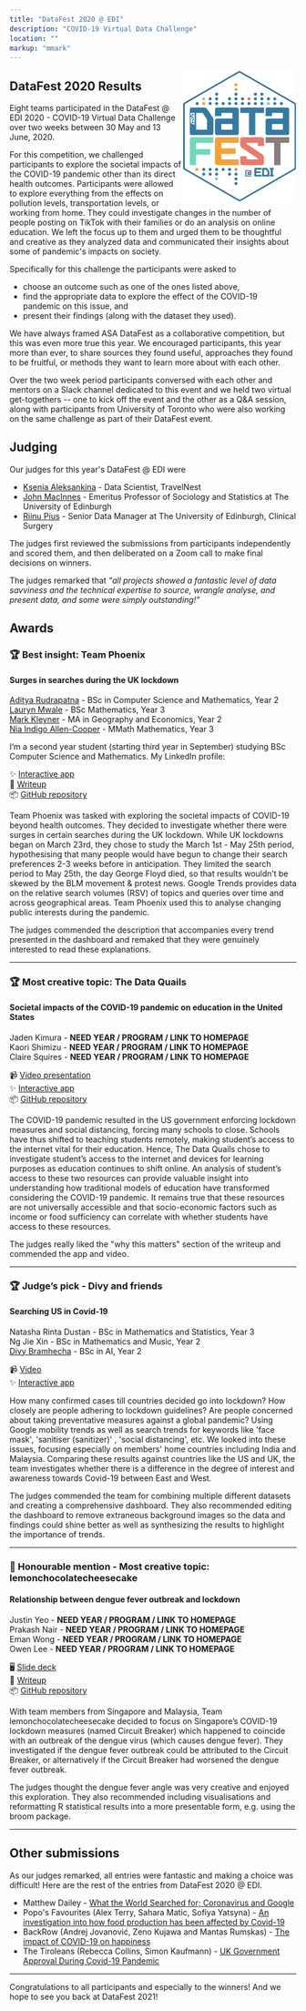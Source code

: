 ```yaml
---
title: "DataFest 2020 @ EDI"
description: "COVID-19 Virtual Data Challenge"
location: ""
markup: "mmark"
---
```


<img src="img/df-edi-logo-light.png" width="200px" alt="DataFest @ EDI logo" align="right">

## DataFest 2020 Results

Eight teams participated in the DataFest @ EDI 2020 - COVID-19 Virtual Data Challenge over two weeks between 30 May and 13 June, 2020. 

For this competition, we challenged participants to explore the societal impacts of the COVID-19 pandemic other than its direct health outcomes. Participants were allowed to explore everything from the effects on pollution levels, transportation levels, or working from home. They could investigate changes in the number of people posting on TikTok with their families or do an analysis on online education. We left the focus up to them and urged them to be thoughtful and creative as they analyzed data and communicated their insights about some of pandemic's impacts on society.

Specifically for this challenge the participants were asked to

- choose an outcome such as one of the ones listed above,
- find the appropriate data to explore the effect of the COVID-19 pandemic on this issue, and
- present their findings (along with the dataset they used).

We have always framed ASA DataFest as a collaborative competition, but this was even more true this year. We encouraged participants, this year more than ever, to share sources they found useful, approaches they found to be fruitful, or methods they want to learn more about with each other.

Over the two week period participants conversed with each other and mentors on a Slack channel dedicated to this event and we held two virtual get-togethers -- one to kick off the event and the other as a Q&A session, along with participants from University of Toronto who were also working on the same challenge as part of their DataFest event.

## Judging

Our judges for this year's DataFest @ EDI were

- [Ksenia Aleksankina](https://www.linkedin.com/in/ksenia-aleksankina-62816980/) - Data Scientist, TravelNest
- [John MacInnes](http://www.sps.ed.ac.uk/q-step/about_us/people/macinnes_john) - Emeritus Professor of Sociology and Statistics at The University of Edinburgh
- [Riinu Pius](https://www.riinu.me/) - Senior Data Manager at The University of Edinburgh, Clinical Surgery

The judges first reviewed the submissions from participants independently and scored them, and then deliberated on a Zoom call to make final decisions on winners. 

The judges remarked that *"all projects showed a fantastic level of data savviness and the technical expertise to source, wrangle analyse, and present data, and some were simply outstanding!"*

## Awards

### 🏆 Best insight: Team Phoenix

#### Surges in searches during the UK lockdown

[Aditya Rudrapatna](https://www.linkedin.com/in/aditya-r-0ab3b277/) - BSc in Computer Science and Mathematics, Year 2  
[Lauryn Mwale](https://www.linkedin.com/in/lauryn-mwale/) - BSc Mathematics, Year 3  
[Mark Kleyner](https://www.linkedin.com/in/markkleyner/) - MA in Geography and Economics, Year 2  
[Nia Indigo Allen-Cooper](https://www.linkedin.com/in/nia-allen-cooper) - MMath Mathematics, Year 3  

I’m a second year student (starting third year in September) studying BSc Computer Science and Mathematics. My LinkedIn profile: 

✨ [Interactive app](https://phoenix-datafest.herokuapp.com)   
📃 [Writeup](https://github.com/datafest-edi/datafest-2020/tree/master/project-08)  
📦 [GitHub repository](https://github.com/aditya101099/Edi-DataFest-2020)  

Team Phoenix was tasked with exploring the societal impacts of COVID-19 beyond health outcomes. They decided to investigate whether there were surges in certain searches during the UK lockdown. While UK lockdowns began on March 23rd, they chose to study the March 1st - May 25th period, hypothesising that many people would have begun to change their search preferences 2-3 weeks before in anticipation. They limited the search period to May 25th, the day George Floyd died, so that results wouldn’t be skewed by the BLM movement & protest news. Google Trends provides data on the relative search volumes (RSV) of topics and queries over time and across geographical areas. Team Phoenix used this to analyse changing public interests during the pandemic.

The judges commended the description that accompanies every trend presented in the dashboard and remaked that they were genuinely interested to read these explanations.

---

### 🏆 Most creative topic: The Data Quails

#### Societal impacts of the COVID-19 pandemic on education in the United States

Jaden Kimura - **NEED YEAR / PROGRAM / LINK TO HOMEPAGE**  
Kaori Shimizu - **NEED YEAR / PROGRAM / LINK TO HOMEPAGE**  
Claire Squires - **NEED YEAR / PROGRAM / LINK TO HOMEPAGE**  

📹 [Video presentation](https://www.youtube.com/watch?v=ey_PL0gF-oY)  
✨ [Interactive app](https://datafest2020.shinyapps.io/TheDataQuails)  
📦 [GitHub repository](https://github.com/clairesquires99/TheDataQuails)  

The COVID-19 pandemic resulted in the US government enforcing lockdown measures and social distancing, forcing many schools to close. Schools have thus shifted to teaching students remotely, making student’s access to the internet vital for their education. Hence, The Data Quails chose to investigate student’s access to the internet and devices for learning purposes as education continues to shift online. An analysis of student’s access to these two resources can provide valuable insight into understanding how traditional models of education have transformed considering the COVID-19 pandemic. It remains true that these resources are not universally accessible and that socio-economic factors such as income or food sufficiency can correlate with whether students have access to these resources.

The judges really liked the "why this matters" section of the writeup and commended the app and video.

---

### 🏆 Judge’s pick - Divy and friends	

#### Searching US in Covid-19

Natasha Rinta Dustan - BSc in Mathematics and Statistics, Year 3  
Ng Jie Xin - BSc in Mathematics and Music, Year 2  
[Divy Bramhecha](https://www.linkedin.com/in/divy-bramhecha/) - BSc in AI, Year 2  

📹 [Video](https://youtu.be/30CHqnLB_5E)  
✨ [Interactive app](https://public.tableau.com/profile/divy.bramhecha#!/vizhome/SearchingusinCovid-19_/Dashboard1)  

How many confirmed cases till countries decided go into lockdown? How closely are people adhering to lockdown guidelines? Are people concerned about taking preventative measures against a global pandemic? Using Google mobility trends as well as search trends for keywords like 'face mask', 'sanitiser (sanitizer)' , 'social distancing', etc. We looked into these issues, focusing especially on members' home countries including India and Malaysia. Comparing these results against countries like the US and UK, the team investigates whether there is a difference in the degree of interest and awareness towards Covid-19 between East and West.

The judges commended the team for combining multiple different datasets and creating a comprehensive dashboard. They also recommended editing the dashboard to remove extraneous background images so the data and findings could shine better as well as synthesizing the results to highlight the importance of trends.

---

### 🏅 Honourable mention - Most creative topic: lemonchocolatecheesecake

#### Relationship between dengue fever outbreak and lockdown

Justin Yeo - **NEED YEAR / PROGRAM / LINK TO HOMEPAGE**  
Prakash Nair - **NEED YEAR / PROGRAM / LINK TO HOMEPAGE**  
Eman Wong - **NEED YEAR / PROGRAM / LINK TO HOMEPAGE**  
Owen Lee - **NEED YEAR / PROGRAM / LINK TO HOMEPAGE**  

🖥 [Slide deck](https://github.com/datafest-edi/datafest-2020/blob/master/project-03/presentation.pdf)  
📃 [Writeup](https://github.com/datafest-edi/datafest-2020/blob/master/project-03/writeup.pdf)  
📦 [GitHub repository](https://github.com/w0en/datafest2020)  

With team members from Singapore and Malaysia, Team lemonchocolatecheesecake decided to focus on Singapore’s COVID-19 lockdown measures (named Circuit Breaker) which happened to coincide with an outbreak of the dengue virus (which causes dengue fever). They investigated if the dengue fever outbreak could be attributed to the Circuit Breaker, or alternatively if the Circuit Breaker had worsened the dengue fever outbreak.

The judges thought the dengue fever angle was very creative and enjoyed this exploration. They also recommended including visualisations and reformatting R statistical results into a more presentable form, e.g. using the broom package.

---
  
## Other submissions

As our judges remarked, all entries were fantastic and making a choice was difficult! Here are the rest of the entries from DataFest 2020 @ EDI. 

- Matthew Dailey - [What the World Searched for; Coronavirus and Google](https://github.com/datafest-edi/datafest-2020/tree/master/project-01)
- Popo's Favourites (Alex Terry, Sahara Matic, Sofiya Yatsyna) - [An investigation into how food production has been affected by Covid-19](https://github.com/datafest-edi/datafest-2020/tree/master/project-02)
- BackRow (Andrej Jovanović, Zeno Kujawa and Mantas Rumskas) - [The impact of COVID-19 on happiness](https://github.com/datafest-edi/datafest-2020/tree/master/project-04)
- The Tiroleans (Rebecca Collins, Simon Kaufmann) - [UK Government Approval During Covid-19 Pandemic](https://github.com/datafest-edi/datafest-2020/tree/master/project-07)

---

Congratulations to all participants and especially to the winners! And we hope to see you back at DataFest 2021!
